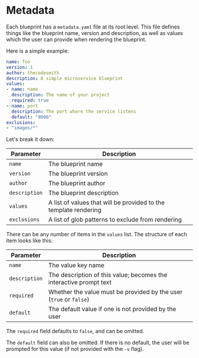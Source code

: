 # Metadata

Each blueprint has a `metadata.yaml` file at its root level. This file defines
things like the blueprint name, version and description, as well as values
which the user can provide when rendering the blueprint.

Here is a simple example:

```yaml
name: foo
version: 1
author: thecodesmith
description: A simple microservice blueprint
values:
- name: name
  description: The name of your project
  required: true
- name: port
  description: The port where the service listens
  default: "8000"
exclusions:
- "images/*"
```

Let's break it down:

Parameter     | Description
---------     | -----------
`name`        | The blueprint name
`version`     | The blueprint version
`author`      | The blueprint author
`description` | The blueprint description
`values`      | A list of values that will be provided to the template rendering
`exclusions`  | A list of glob patterns to exclude from rendering

There can be any number of items in the `values` list. The structure of each
item looks like this:

Parameter     | Description
---------     | -----------
`name`        | The value key name
`description` | The description of this value; becomes the interactive prompt text
`required`    | Whether the value must be provided by the user (`true` or `false`)
`default`     | The default value if one is not provided by the user

The `required` field defaults to `false`, and can be omitted.

The `default` field can also be omitted. If there is no default, the user will
be prompted for this value (if not provided with the `-v` flag).
